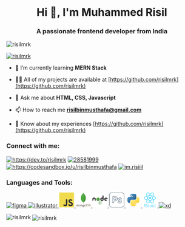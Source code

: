 <h1 align="center">Hi 👋, I'm Muhammed Risil</h1>
<h3 align="center">A passionate frontend developer from India</h3>
<p align="left"> <img src="https://komarev.com/ghpvc/?username=risilmrk&label=Profile%20views&color=0e75b6&style=flat" alt="risilmrk" /> </p>

<p align="left"> <a href="https://github.com/ryo-ma/github-profile-trophy"><img src="https://github-profile-trophy.vercel.app/?username=risilmrk" alt="risilmrk" /></a> </p>

- 🌱 I’m currently learning **MERN Stack**

- 👨‍💻 All of my projects are available at [https://github.com/risilmrk](https://github.com/risilmrk)

- 💬 Ask me about **HTML, CSS, Javascript**

- 📫 How to reach me **risilbinmusthafa@gmail.com**

- 📄 Know about my experiences [https://github.com/risilmrk](https://github.com/risilmrk)

<h3 align="left">Connect with me:</h3>
<p align="left">
<a href="https://dev.to/https://dev.to/risilmrk" target="blank"><img align="center" src="https://raw.githubusercontent.com/rahuldkjain/github-profile-readme-generator/master/src/images/icons/Social/devto.svg" alt="https://dev.to/risilmrk" height="30" width="40" /></a>
<a href="https://stackoverflow.com/users/28581999" target="blank"><img align="center" src="https://raw.githubusercontent.com/rahuldkjain/github-profile-readme-generator/master/src/images/icons/Social/stack-overflow.svg" alt="28581999" height="30" width="40" /></a>
<a href="https://codesandbox.com/https://codesandbox.io/u/risilbinmusthafa" target="blank"><img align="center" src="https://raw.githubusercontent.com/rahuldkjain/github-profile-readme-generator/master/src/images/icons/Social/codesandbox.svg" alt="https://codesandbox.io/u/risilbinmusthafa" height="30" width="40" /></a>
<a href="https://instagram.com/im.risiiil" target="blank"><img align="center" src="https://raw.githubusercontent.com/rahuldkjain/github-profile-readme-generator/master/src/images/icons/Social/instagram.svg" alt="im.risiiil" height="30" width="40" /></a>
</p>

<h3 align="left">Languages and Tools:</h3>
<p align="left"> <a href="https://www.figma.com/" target="_blank" rel="noreferrer"> <img src="https://www.vectorlogo.zone/logos/figma/figma-icon.svg" alt="figma" width="40" height="40"/> </a> <a href="https://www.adobe.com/in/products/illustrator.html" target="_blank" rel="noreferrer"> <img src="https://www.vectorlogo.zone/logos/adobe_illustrator/adobe_illustrator-icon.svg" alt="illustrator" width="40" height="40"/> </a> <a href="https://developer.mozilla.org/en-US/docs/Web/JavaScript" target="_blank" rel="noreferrer"> <img src="https://raw.githubusercontent.com/devicons/devicon/master/icons/javascript/javascript-original.svg" alt="javascript" width="40" height="40"/> </a> <a href="https://www.mongodb.com/" target="_blank" rel="noreferrer"> <img src="https://raw.githubusercontent.com/devicons/devicon/master/icons/mongodb/mongodb-original-wordmark.svg" alt="mongodb" width="40" height="40"/> </a> <a href="https://nodejs.org" target="_blank" rel="noreferrer"> <img src="https://raw.githubusercontent.com/devicons/devicon/master/icons/nodejs/nodejs-original-wordmark.svg" alt="nodejs" width="40" height="40"/> </a> <a href="https://www.photoshop.com/en" target="_blank" rel="noreferrer"> <img src="https://raw.githubusercontent.com/devicons/devicon/master/icons/photoshop/photoshop-line.svg" alt="photoshop" width="40" height="40"/> </a> <a href="https://www.python.org" target="_blank" rel="noreferrer"> <img src="https://raw.githubusercontent.com/devicons/devicon/master/icons/python/python-original.svg" alt="python" width="40" height="40"/> </a> <a href="https://reactjs.org/" target="_blank" rel="noreferrer"> <img src="https://raw.githubusercontent.com/devicons/devicon/master/icons/react/react-original-wordmark.svg" alt="react" width="40" height="40"/> </a> <a href="https://www.adobe.com/products/xd.html" target="_blank" rel="noreferrer"> <img src="https://cdn.worldvectorlogo.com/logos/adobe-xd.svg" alt="xd" width="40" height="40"/> </a> </p>

<p><img align="left" src="https://github-readme-stats.vercel.app/api/top-langs?username=risilmrk&show_icons=true&locale=en&layout=compact" alt="risilmrk" /></p>

<p>&nbsp;<img align="center" src="https://github-readme-stats.vercel.app/api?username=risilmrk&show_icons=true&locale=en" alt="risilmrk" /></p>
